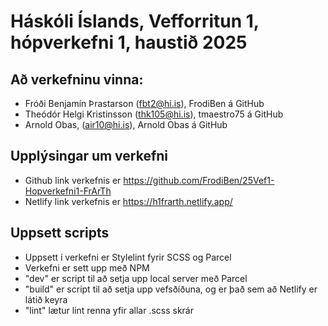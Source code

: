# Háskóli Íslands, Vefforritun 1, hópverkefni 1, haustið 2025
## Að verkefninu vinna:
- Fróði Benjamín Þrastarson (fbt2@hi.is), FrodiBen á GitHub
- Theódór Helgi Kristinsson (thk105@hi.is), tmaestro75 á GitHub
- Arnold Obas, (air10@hi.is), Arnold Obas á GitHub

## Upplýsingar um verkefni
 - Github link verkefnis er https://github.com/FrodiBen/25Vef1-Hopverkefni1-FrArTh
 - Netlify link verkefnis er https://h1frarth.netlify.app/

## Uppsett scripts
 - Uppsett í verkefni er Stylelint fyrir SCSS og Parcel
 - Verkefni er sett upp með NPM
 - "dev" er script til að setja upp local server með Parcel
 - "build" er script til að setja upp vefsðíðuna, og er það sem að Netlify er látið keyra
 - "lint" lætur lint renna yfir allar .scss skrár